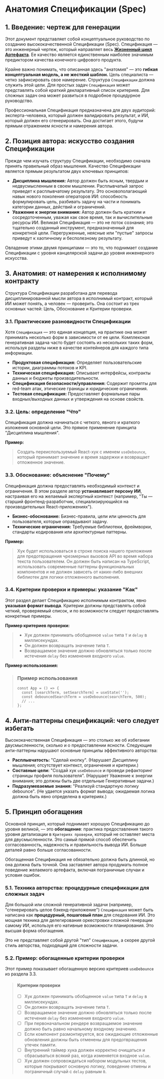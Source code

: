 # Анатомия Спецификации (Spec)

## 1. Введение: чертеж для генерации

Этот документ представляет собой концептуальное руководство по созданию высококачественной Спецификации (Spec). Спецификация — это инженерный чертеж, который направляет весь **[Жизненный цикл Артефакта](./03-the-artifact-lifecycle.md)**. Ее качество является единственным наиболее значимым предиктором качества конечного цифрового продукта.

Крайне важно понимать, что описанная здесь "анатомия" — это **гибкая концептуальная модель, а не жесткий шаблон.** Цель специалиста — четко зафиксировать свое намерение. Структура `Спецификации` должна служить этой цели. Для простых задач `Спецификация` может представлять собой краткий декларативный список критериев. Для сложных задач она может развиться в подробное процедурное руководство.

Профессиональная Спецификация предназначена для двух аудиторий: эксперта-человека, который должен валидировать результат, и ИИ, который должен его сгенерировать. Она достигает этого, будучи прямым отражением ясности и намерения автора.

## 2. Позиция автора: искусство создания Спецификации

Прежде чем изучать структуру Спецификации, необходимо сначала принять правильный образ мышления. Качество Спецификации является прямым результатом двух ключевых принципов:

*   **Дисциплина мышления:** Автор должен быть ясным, твердым и недвусмысленным в своем мышлении. Расплывчатый запрос приведет к расплывчатому результату. Это основополагающий навык нового поколения операторов ИИ: способность формулировать цель, разбивать задачу на части и понимать категории данных, действий и ограничений.
*   **Уважение к энергии внимания:** Автор должен быть кратким и сосредоточенным, уважая как свое время, так и вычислительные ресурсы ИИ. Великая Спецификация — это не поток сознания; это тщательно созданный инструмент, предназначенный для конкретной цели. Перегруженные, неясные или "пустые" запросы приведут к хаотичному и бесполезному результату.

Овладение этими двумя принципами — это то, что поднимает создание Спецификации с уровня канцелярской задачи до уровня инженерного искусства.

## 3. Анатомия: от намерения к исполнимому контракту

Структура Спецификации разработана для перевода дисциплинированной мысли автора в исполнимый контракт, который ИИ может понять, а человек — проверить. Она состоит из трех основных частей: Цель, Обоснование и Критерии проверки.

### 3.1. Практические разновидности Спецификации
Хотя `Спецификация` — это единая концепция, на практике она может принимать несколько форм в зависимости от ее цели. Комплексная генеративная задача часто будет состоять из нескольких таких форм, используя разделы ниже в качестве контейнеров для каждого типа информации.

*   **Продуктовая спецификация:** Определяет пользовательские истории, диаграммы потоков и KPI.
*   **Техническая спецификация:** Описывает интерфейсы, контракты данных и бюджеты производительности.
*   **Спецификация безопасности/управления:** Содержит промпты для red-team атак, этические границы и юридические ограничения.
*   **Тестовая спецификация:** Предоставляет формальные пары входных/выходных данных и утверждения на основе свойств.

### 3.2. Цель: определение "Что"
Спецификация должна начинаться с четкого, явного и краткого изложения основной цели. Это прямое применение принципа "Дисциплина мышления".

**Пример:**
> Создать переиспользуемый React-хук с именем `useDebounce`, который принимает значение и время задержки и возвращает отложенное значение.

### 3.3. Обоснование: объяснение "Почему"
Спецификация должна предоставлять необходимый контекст и ограничения. В этом разделе автор **устанавливает персону ИИ**, настраивая его на желаемый экспертный контекст (например, "Ты — старший фронтенд-разработчик, специализирующийся на производительных React-приложениях").

*   **Бизнес-обоснование:** Бизнес-правила, цели или ценность для пользователя, которые оправдывают задачу.
*   **Технические ограничения:** Требуемые библиотеки, фреймворки, стандарты кодирования или архитектурные паттерны.

**Пример:**
> Хук будет использоваться в строке поиска нашего приложения для предотвращения чрезмерных вызовов API во время набора текста пользователем. Он должен быть написан на TypeScript, использовать современные паттерны функциональных компонентов и не должен зависеть от каких-либо внешних библиотек для логики отложенного выполнения.

### 3.4. Критерии проверки и примеры: указание "Как"
Этот раздел делает Спецификацию исполнимым контрактом, явно **указывая формат вывода**. Критерии должны представлять собой четкий, проверяемый список, и по возможности следует предоставлять конкретные примеры.

**Пример критериев проверки:**
> *   Хук должен принимать обобщенное `value` типа `T` и `delay` в миллисекундах.
> *   Он должен возвращать значение типа `T`.
> *   Возвращаемое значение должно обновляться только после истечения `delay` без изменения входного `value`.

**Пример использования:**
> ### Пример использования
> ```tsx
> const App = () => {
>   const [searchTerm, setSearchTerm] = useState('');
>   const debouncedSearchTerm = useDebounce(searchTerm, 500);
>   // ...
> };
> ```

## 4. Анти-паттерны спецификаций: чего следует избегать

Высококачественная Спецификация — это столько же об избегании двусмысленности, сколько и о предоставлении ясности. Следующие анти-паттерны нарушают основные принципы эффективного авторства:

*   **Расплывчатость:** "Сделай кнопку". (Нарушает Дисциплину мышления; отсутствует контекст, ограничения и критерии.)
*   **Составные цели:** "Создай хук `useDebounce` и проведи рефакторинг страницы профиля пользователя". (Нарушает Уважение к энергии внимания; это должны быть две отдельные Генеративные задачи.)
*   **Подразумеваемые знания:** "Реализуй стандартную логику debounce". (Не удается указать формат вывода; ожидаемая логика должна быть явно определена в критериях.)

## 5. Принцип обогащения

Основной принцип, который поднимает хорошую Спецификацию до уровня великой, — это **обогащение**: практика предоставления такого уровня детализации в `Критериях проверки`, который не оставляет места для двусмысленности. Это самый прямой способ обеспечить согласованность, надежность и правильность вывода ИИ. Больше деталей равно больше согласованности.

Обогащенная Спецификация не обязательно должна быть длинной, но она должна быть точной. Она заставляет автора продумать полное поведение желаемого артефакта, включая пограничные случаи и условия ошибок.

### 5.1. Техника авторства: процедурные спецификации для сложных задач
Для большой или сложной генеративной задачи (например, "сгенерировать целое бэкенд-приложение") `Спецификация` может быть написана как **процедурный, пошаговый план** для следования ИИ. Это мощная техника для делегирования оркестровки сложной генерации самому ИИ, используя его нативные возможности планирования. Это высшая форма обогащения.

Это не представляет собой другой "тип" `Спецификации`, а скорее другой стиль авторства, подходящий для сложности задачи.

### 5.2. Пример: обогащенные критерии проверки
Этот пример показывает обогащенную версию критериев `useDebounce` из раздела 3.3.

> #### Критерии проверки
> - [ ] Хук должен принимать обобщенное `value` типа `T` и `delay` в миллисекундах.
> - [ ] Он должен возвращать значение типа `T`.
> - [ ] Возвращаемое значение должно обновляться только после истечения `delay` без изменения входного `value`.
> - [ ] При первоначальном рендере возвращаемое значение должно быть равно начальному входному значению.
> - [ ] Если компонент размонтируется, все ожидающие отложенные обновления должны быть отменены для предотвращения утечек памяти.
> - [ ] Внутренний таймер хука должен корректно очищаться и сбрасываться всякий раз, когда изменяется входное `value`.
> - [ ] Хук должен сопровождаться набором модульных тестов, которые покрывают основную логику, поведение отмены и пограничный случай с `delay` равным `0`.
